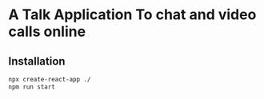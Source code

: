 # A Talk Application To chat and video calls online

## Installation

```sh
npx create-react-app ./
npm run start
```
